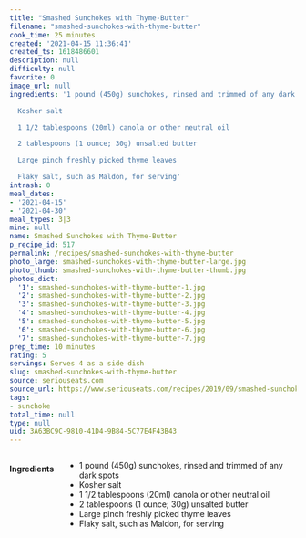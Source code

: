```yaml
---
title: "Smashed Sunchokes with Thyme-Butter"
filename: "smashed-sunchokes-with-thyme-butter"
cook_time: 25 minutes
created: '2021-04-15 11:36:41'
created_ts: 1618486601
description: null
difficulty: null
favorite: 0
image_url: null
ingredients: '1 pound (450g) sunchokes, rinsed and trimmed of any dark spots

  Kosher salt

  1 1/2 tablespoons (20ml) canola or other neutral oil

  2 tablespoons (1 ounce; 30g) unsalted butter

  Large pinch freshly picked thyme leaves

  Flaky salt, such as Maldon, for serving'
intrash: 0
meal_dates:
- '2021-04-15'
- '2021-04-30'
meal_types: 3|3
mine: null
name: Smashed Sunchokes with Thyme-Butter
p_recipe_id: 517
permalink: /recipes/smashed-sunchokes-with-thyme-butter
photo_large: smashed-sunchokes-with-thyme-butter-large.jpg
photo_thumb: smashed-sunchokes-with-thyme-butter-thumb.jpg
photos_dict:
  '1': smashed-sunchokes-with-thyme-butter-1.jpg
  '2': smashed-sunchokes-with-thyme-butter-2.jpg
  '3': smashed-sunchokes-with-thyme-butter-3.jpg
  '4': smashed-sunchokes-with-thyme-butter-4.jpg
  '5': smashed-sunchokes-with-thyme-butter-5.jpg
  '6': smashed-sunchokes-with-thyme-butter-6.jpg
  '7': smashed-sunchokes-with-thyme-butter-7.jpg
prep_time: 10 minutes
rating: 5
servings: Serves 4 as a side dish
slug: smashed-sunchokes-with-thyme-butter
source: seriouseats.com
source_url: https://www.seriouseats.com/recipes/2019/09/smashed-sunchokes-with-thyme-butter.html
tags:
- sunchoke
total_time: null
type: null
uid: 3A63BC9C-9810-41D4-9B84-5C77E4F43B43
---
```

<div class="large-8 medium-7 columns" id="writeup">	</div><!-- #writeup -->
</div><!-- #row-one -->
<div class="row" id="row-two">	<div class="medium-4 small-5 columns" id="ingredients"><h4>Ingredients</h4><div class="box box-ingredients content"><ul>
<li>1 pound (450g) sunchokes, rinsed and trimmed of any dark spots</li>
<li>Kosher salt</li>
<li>1 1/2 tablespoons (20ml) canola or other neutral oil</li>
<li>2 tablespoons (1 ounce; 30g) unsalted butter</li>
<li>Large pinch freshly picked thyme leaves</li>
<li>Flaky salt, such as Maldon, for serving</li>
</ul>
</div>	</div>	<div class="medium-6 small-7 columns" id="directions">	</div>